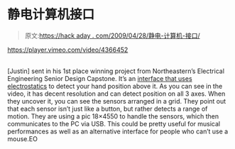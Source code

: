 # 静电计算机接口

> 原文:[https://hack aday . com/2009/04/28/静电-计算机-接口/](https://hackaday.com/2009/04/28/electrostatic-computer-interface/)

<https://player.vimeo.com/video/4366452>

</div><br/> [Justin] sent in his 1st place winning project from Northeastern’s Electrical Engineering Senior Design Capstone. It’s an <a href="http://vimeo.com/4366452?pg=transcoded_embed&amp;amp;sec=4366452" target="_blank">interface that uses electrostatics</a> to detect your hand position above it. As you can see in the video, it has decent resolution and can detect position on all 3 axes. When they uncover it, you can see the sensors arranged in a grid. They point out that each sensor isn’t just like a button, but rather detects a range of motion. They are using a pic 18×4550 to handle the sensors, which then communicates to the PC via USB. This could be pretty useful for musical performances as well as an alternative interface for people who can’t use a mouse.EO </body> </html>